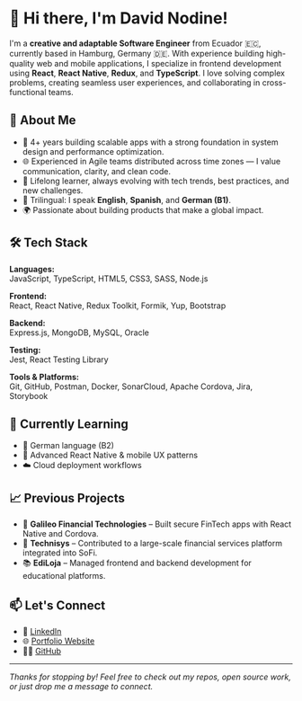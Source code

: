 # 👋 Hi there, I'm David Nodine!

I'm a **creative and adaptable Software Engineer** from Ecuador 🇪🇨, currently based in Hamburg, Germany 🇩🇪. With experience building high-quality web and mobile applications, I specialize in frontend development using **React**, **React Native**, **Redux**, and **TypeScript**. I love solving complex problems, creating seamless user experiences, and collaborating in cross-functional teams.

## 🚀 About Me

- 🔧 4+ years building scalable apps with a strong foundation in system design and performance optimization.
- 🌐 Experienced in Agile teams distributed across time zones — I value communication, clarity, and clean code.
- 🧠 Lifelong learner, always evolving with tech trends, best practices, and new challenges.
- 💬 Trilingual: I speak **English**, **Spanish**, and **German (B1)**.
- 🌍 Passionate about building products that make a global impact.

## 🛠️ Tech Stack

**Languages:**  
JavaScript, TypeScript, HTML5, CSS3, SASS, Node.js

**Frontend:**  
React, React Native, Redux Toolkit, Formik, Yup, Bootstrap

**Backend:**  
Express.js, MongoDB, MySQL, Oracle

**Testing:**  
Jest, React Testing Library

**Tools & Platforms:**  
Git, GitHub, Postman, Docker, SonarCloud, Apache Cordova, Jira, Storybook

## 🌱 Currently Learning

- 🤖 German language (B2)
- 📱 Advanced React Native & mobile UX patterns
- ☁️ Cloud deployment workflows

## 📈 Previous Projects

- 🏦 **Galileo Financial Technologies** – Built secure FinTech apps with React Native and Cordova.
- 🏢 **Technisys** – Contributed to a large-scale financial services platform integrated into SoFi.
- 📚 **EdiLoja** – Managed frontend and backend development for educational platforms.

## 📫 Let's Connect

- 💼 [LinkedIn](https://www.linkedin.com/in/davidnodine)
- 🌐 [Portfolio Website](https://davidnodine.netlify.app/)
- 🧑‍💻 [GitHub](https://github.com/danodine)

---

_Thanks for stopping by! Feel free to check out my repos, open source work, or just drop me a message to connect._

